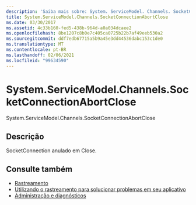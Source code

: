 ```yaml
---
description: 'Saiba mais sobre: System. ServiceModel. Channels. SocketConnectionAbortClose'
title: System.ServiceModel.Channels.SocketConnectionAbortClose
ms.date: 03/30/2017
ms.assetid: 4c33b160-fed5-438b-964d-a0a034dcaee2
ms.openlocfilehash: 8be1207c8b0e7c405ca0725b22b7af49eeb530a2
ms.sourcegitcommit: ddf7edb67715a5b9a45e3dd44536dabc153c1de0
ms.translationtype: MT
ms.contentlocale: pt-BR
ms.lasthandoff: 02/06/2021
ms.locfileid: "99634590"
---
```

# <a name="systemservicemodelchannelssocketconnectionabortclose"></a>System.ServiceModel.Channels.SocketConnectionAbortClose

System.ServiceModel.Channels.SocketConnectionAbortClose  
  
## <a name="description"></a>Descrição  

 SocketConnection anulado em Close.  
  
## <a name="see-also"></a>Consulte também

- [Rastreamento](index.md)
- [Utilizando o rastreamento para solucionar problemas em seu aplicativo](using-tracing-to-troubleshoot-your-application.md)
- [Administração e diagnósticos](../index.md)
